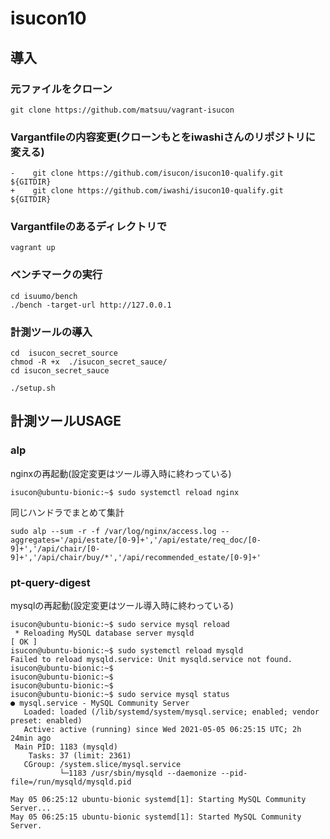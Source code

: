# isucon10

## 導入  
### 元ファイルをクローン  
`git clone https://github.com/matsuu/vagrant-isucon`

### Vargantfileの内容変更(クローンもとをiwashiさんのリポジトリに変える)  
```
-    git clone https://github.com/isucon/isucon10-qualify.git ${GITDIR}  
+    git clone https://github.com/iwashi/isucon10-qualify.git ${GITDIR}
```

### Vargantfileのあるディレクトリで  
`vagrant up`

### ベンチマークの実行  
```sudo -i -u isucon  
cd isuumo/bench  
./bench -target-url http://127.0.0.1
```

### 計測ツールの導入
```
cd 	isucon_secret_source
chmod -R +x  ./isucon_secret_sauce/
cd isucon_secret_sauce

./setup.sh
```


## 計測ツールUSAGE
### alp
nginxの再起動(設定変更はツール導入時に終わっている)
```
isucon@ubuntu-bionic:~$ sudo systemctl reload nginx
```

同じハンドラでまとめて集計
```
sudo alp --sum -r -f /var/log/nginx/access.log --aggregates='/api/estate/[0-9]+','/api/estate/req_doc/[0-9]+','/api/chair/[0-9]+','/api/chair/buy/*','/api/recommended_estate/[0-9]+'
```

### pt-query-digest
mysqlの再起動(設定変更はツール導入時に終わっている)
```
isucon@ubuntu-bionic:~$ sudo service mysql reload
 * Reloading MySQL database server mysqld                                                                 [ OK ]
isucon@ubuntu-bionic:~$ sudo systemctl reload mysqld
Failed to reload mysqld.service: Unit mysqld.service not found.
isucon@ubuntu-bionic:~$
isucon@ubuntu-bionic:~$
isucon@ubuntu-bionic:~$
isucon@ubuntu-bionic:~$ sudo service mysql status
● mysql.service - MySQL Community Server
   Loaded: loaded (/lib/systemd/system/mysql.service; enabled; vendor preset: enabled)
   Active: active (running) since Wed 2021-05-05 06:25:15 UTC; 2h 24min ago
 Main PID: 1183 (mysqld)
    Tasks: 37 (limit: 2361)
   CGroup: /system.slice/mysql.service
           └─1183 /usr/sbin/mysqld --daemonize --pid-file=/run/mysqld/mysqld.pid

May 05 06:25:12 ubuntu-bionic systemd[1]: Starting MySQL Community Server...
May 05 06:25:15 ubuntu-bionic systemd[1]: Started MySQL Community Server.
```
